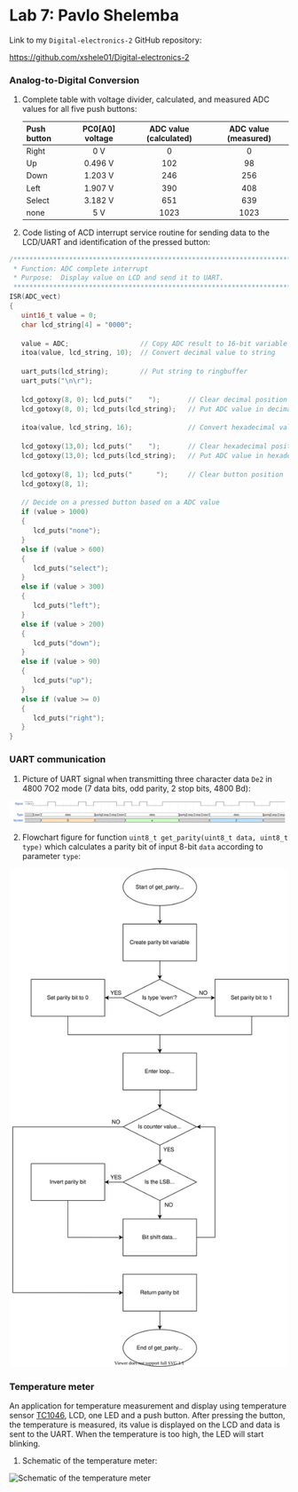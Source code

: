 # Lab 7: Pavlo Shelemba

Link to my `Digital-electronics-2` GitHub repository:

https://github.com/xshele01/Digital-electronics-2

### Analog-to-Digital Conversion

1. Complete table with voltage divider, calculated, and measured ADC values for all five push buttons:

   | **Push button** | **PC0[A0] voltage** | **ADC value (calculated)** | **ADC value (measured)** |
   | :-- | :-: | :-: | :-: |
   | Right  | 0&nbsp;V | 0 | 0 |
   | Up     | 0.496&nbsp;V | 102 | 98 |
   | Down   | 1.203&nbsp;V | 246 | 256 |
   | Left   | 1.907&nbsp;V | 390 | 408 |
   | Select | 3.182&nbsp;V | 651 | 639 |
   | none   | 5&nbsp;V | 1023 | 1023 |

2. Code listing of ACD interrupt service routine for sending data to the LCD/UART and identification of the pressed button:

```c
/**********************************************************************
 * Function: ADC complete interrupt
 * Purpose:  Display value on LCD and send it to UART.
 **********************************************************************/
ISR(ADC_vect)
{
   uint16_t value = 0;
   char lcd_string[4] = "0000";

   value = ADC;                  // Copy ADC result to 16-bit variable
   itoa(value, lcd_string, 10);  // Convert decimal value to string

   uart_puts(lcd_string);        // Put string to ringbuffer
   uart_puts("\n\r");

   lcd_gotoxy(8, 0); lcd_puts("    ");       // Clear decimal position
   lcd_gotoxy(8, 0); lcd_puts(lcd_string);   // Put ADC value in decimal
   
   itoa(value, lcd_string, 16);              // Convert hexadecimal value to string
   
   lcd_gotoxy(13,0); lcd_puts("    ");       // Clear hexadecimal position
   lcd_gotoxy(13,0); lcd_puts(lcd_string);   // Put ADC value in hexadecimal
   
   lcd_gotoxy(8, 1); lcd_puts("      ");     // Clear button position
   lcd_gotoxy(8, 1); 
   
   // Decide on a pressed button based on a ADC value
   if (value > 1000)                             
   {
      lcd_puts("none");
   }
   else if (value > 600)
   {
      lcd_puts("select");
   }
   else if (value > 300)
   {
      lcd_puts("left");
   }
   else if (value > 200)
   {
      lcd_puts("down");
   }
   else if (value > 90)
   {
      lcd_puts("up");
   }
   else if (value >= 0)
   {
      lcd_puts("right");
   }
}
```

### UART communication

1. Picture of UART signal when transmitting three character data `De2` in 4800 7O2 mode (7 data bits, odd parity, 2 stop bits, 4800&nbsp;Bd):

![Picture of UART signal](Images/wavedrom.svg)

2. Flowchart figure for function `uint8_t get_parity(uint8_t data, uint8_t type)` which calculates a parity bit of input 8-bit `data` according to parameter `type`:

![Flowchart figure](Images/get_parity.svg)

### Temperature meter

An application for temperature measurement and display using temperature sensor [TC1046](../../Docs/21496C.pdf), LCD, one LED and a push button. 
After pressing the button, the temperature is measured, its value is displayed on the LCD and data is sent to the UART. When the temperature is too high, the LED will start blinking.

1. Schematic of the temperature meter:

![Schematic of the temperature meter](Images/circuit.svg)
